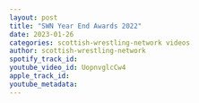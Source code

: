 ```yaml
---
layout: post
title: "SWN Year End Awards 2022"
date: 2023-01-26
categories: scottish-wrestling-network videos
author: scottish-wrestling-network
spotify_track_id: 
youtube_video_id: UopnvglcCw4
apple_track_id: 
youtube_metadata: 
---
```

